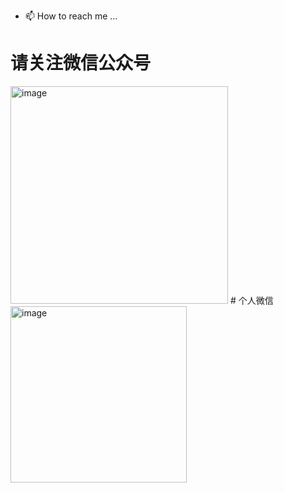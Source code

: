 - 📫 How to reach me ...
# 请关注微信公众号
<img width="348" alt="image" src="https://user-images.githubusercontent.com/19513797/208377338-f5627f46-cd9d-4a66-844a-8c76cbd480fe.png">
# 个人微信
<img width="282" alt="image" src="https://user-images.githubusercontent.com/19513797/208379371-336017ad-667b-4a3f-b19b-2f2a312fd850.png">
